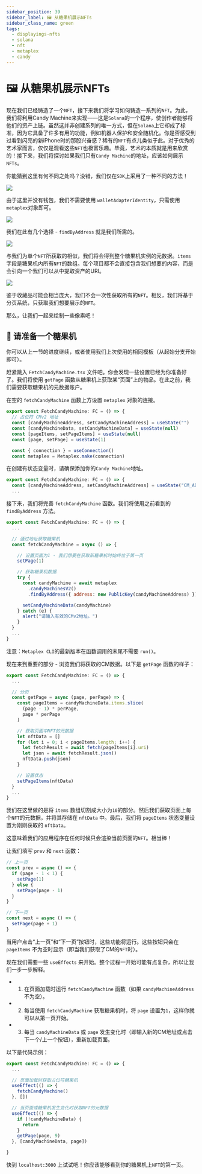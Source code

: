 ```yaml
---
sidebar_position: 39
sidebar_label: 🖼 从糖果机展示NFTs
sidebar_class_name: green
tags:
  - displayings-nfts
  - solana
  - nft
  - metaplex
  - candy
---
```


# 🖼 从糖果机展示NFTs

现在我们已经铸造了一个`NFT`，接下来我们将学习如何铸造一系列的`NFT`。为此，我们将利用Candy Machine来实现——这是`Solana`的一个程序，使创作者能够将他们的资产上链。虽然这并非创建系列的唯一方式，但在`Solana`上它却成了标准，因为它具备了许多有用的功能，例如机器人保护和安全随机化。你是否感受到过看到闪亮的新iPhone时的那股兴奋感？稀有的`NFT`有点儿类似于此。对于优秀的艺术家而言，仅仅是观看这些`NFT`也极富乐趣。毕竟，艺术的本质就是用来欣赏的！接下来，我们将探讨如果我们只有`Candy Machine`的地址，应该如何展示`NFTs`。

你能猜到这里有何不同之处吗？没错，我们仅在`SDK`上采用了一种不同的方法！

![](./img/candy-machine-nft.png)

由于这里并没有钱包，我们不需要使用 `walletAdapterIdentity`，只需使用`metaplex`对象即可。

![](./img/find-nf.png)

我们在此有几个选择 - `findByAddress` 就是我们所需的。

![](./img/find-by-address.png)

与我们为单个`NFT`所获取的相似，我们将会得到整个糖果机实例的元数据。`items` 字段是糖果机内所有`NFT`的数组。每个项目都不会直接包含我们想要的内容，而是会引向一个我们可以从中提取资产的URI。

![](./img/find-by-address-result.png)

鉴于收藏品可能会相当庞大，我们不会一次性获取所有的`NFT`。相反，我们将基于分页系统，只获取我们想要展示的`NFT`。

那么，让我们一起来绘制一些像素吧！

## 🥁 请准备一个糖果机

你可以从上一节的进度继续，或者使用我们上次使用的相同模板（从起始分支开始即可）。

赶紧跳入 `FetchCandyMachine.tsx` 文件吧。你会发现一些设置已经为你准备好了。我们将使用 `getPage` 函数从糖果机上获取某“页面”上的物品。在此之前，我们需要获取糖果机的元数据账户。

在空的 `fetchCandyMachine` 函数上方设置 `metaplex` 对象的连接。

```js
export const FetchCandyMachine: FC = () => {
  // 占位符 CMv2 地址
  const [candyMachineAddress, setCandyMachineAddress] = useState("")
  const [candyMachineData, setCandyMachineData] = useState(null)
  const [pageItems, setPageItems] = useState(null)
  const [page, setPage] = useState(1)

  const { connection } = useConnection()
  const metaplex = Metaplex.make(connection)
  ```

在创建有状态变量时，请确保添加你的`Candy Machine`地址。

```js
export const FetchCandyMachine: FC = () => {
  const [candyMachineAddress, setCandyMachineAddress] = useState("CM_ADDRESS_HERE")
  ...
```

接下来，我们将完善 `fetchCandyMachine` 函数。我们将使用之前看到的 `findByAddress` 方法。

```js
export const FetchCandyMachine: FC = () => {
  ...

  // 通过地址获取糖果机
  const fetchCandyMachine = async () => {

    // 设置页面为1 - 我们想要在获取新糖果机时始终位于第一页
    setPage(1)

    // 获取糖果机数据
    try {
      const candyMachine = await metaplex
        .candyMachinesV2()
        .findByAddress({ address: new PublicKey(candyMachineAddress) })

      setCandyMachineData(candyMachine)
    } catch (e) {
      alert("请输入有效的CMv2地址。")
    }
  }
  ...
}
```

注意：`Metaplex CLI`的最新版本在函数调用的末尾不需要 `run()`。

现在来到重要的部分 - 浏览我们将获取的CM数据。以下是 `getPage` 函数的样子：

```js
export const FetchCandyMachine: FC = () => {
  ...

  // 分页
  const getPage = async (page, perPage) => {
    const pageItems = candyMachineData.items.slice(
      (page - 1) * perPage,
      page * perPage
    )

    // 获取页面中NFT的元数据
    let nftData = []
    for (let i = 0; i < pageItems.length; i++) {
      let fetchResult = await fetch(pageItems[i].uri)
      let json = await fetchResult.json()
      nftData.push(json)
    }

    // 设置状态
    setPageItems(nftData)
  }
  ...
}

```

我们在这里做的是将 `items` 数组切割成大小为`10`的部分。然后我们获取页面上每个`NFT`的元数据，并将其存储在 `nftData` 中。最后，我们将 `pageItems` 状态变量设置为刚刚获取的 `nftData`。

这意味着我们的应用程序在任何时候只会渲染当前页面的`NFT`。相当棒！

让我们填写 `prev` 和 `next` 函数：

```js
// 上一页
const prev = async () => {
  if (page - 1 < 1) {
    setPage(1)
  } else {
    setPage(page - 1)
  }
}

// 下一页
const next = async () => {
  setPage(page + 1)
}
```

当用户点击“上一页”和“下一页”按钮时，这些功能将运行。这些按钮只会在 `pageItems` 不为空时显示（即当我们获取了CM的`NFT`时）。

现在我们需要一些 `useEffects` 来开始。整个过程一开始可能有点复杂，所以让我们一步一步解释。

- 1. 在页面加载时运行 `fetchCandyMachine` 函数（如果 `candyMachineAddress` 不为空）。
- 2. 每当使用 `fetchCandyMachine` 获取糖果机时，将 `page` 设置为`1`，这样你就可以从第一页开始。
- 3. 每当 `candyMachineData` 或 `page` 发生变化时（即输入新的CM地址或点击下一个/上一个按钮），重新加载页面。

以下是代码示例：

```js
export const FetchCandyMachine: FC = () => {
  ...

  // 页面加载时获取占位符糖果机
  useEffect(() => {
    fetchCandyMachine()
  }, [])

  // 当页面或糖果机发生变化时获取NFT的元数据
  useEffect(() => {
    if (!candyMachineData) {
      return
    }
    getPage(page, 9)
  }, [candyMachineData, page])

}
```

快到 `localhost:3000` 上试试吧！你应该能够看到你的糖果机上`NFT`的第一页。

